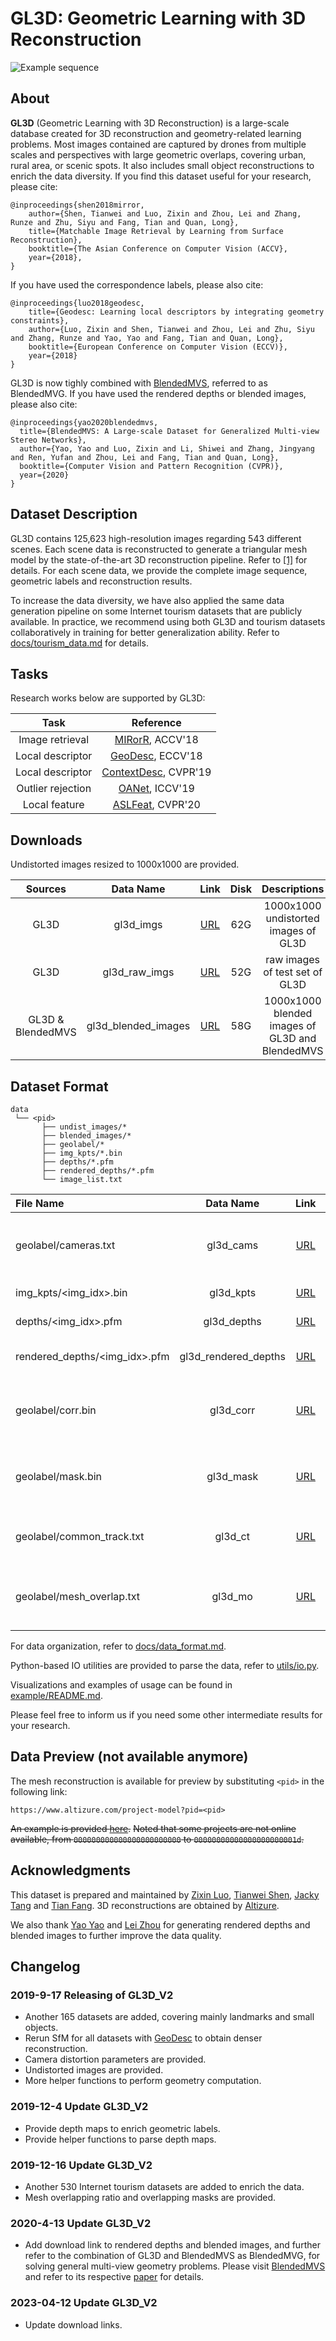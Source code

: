 # GL3D: Geometric Learning with 3D Reconstruction
![Example sequence](imgs/gl3d_view.png)

## About

**GL3D** (Geometric Learning with 3D Reconstruction) is a large-scale database created for 3D reconstruction and geometry-related learning problems. Most images contained are captured by drones from multiple scales and perspectives with large geometric overlaps, covering urban, rural area, or scenic spots. It also includes small object reconstructions to enrich the data diversity. If you find this dataset useful for your research, please cite:

    @inproceedings{shen2018mirror,
        author={Shen, Tianwei and Luo, Zixin and Zhou, Lei and Zhang, Runze and Zhu, Siyu and Fang, Tian and Quan, Long},
        title={Matchable Image Retrieval by Learning from Surface Reconstruction},
        booktitle={The Asian Conference on Computer Vision (ACCV},
        year={2018},
    }

If you have used the correspondence labels, please also cite:

    @inproceedings{luo2018geodesc,
        title={Geodesc: Learning local descriptors by integrating geometry constraints},
        author={Luo, Zixin and Shen, Tianwei and Zhou, Lei and Zhu, Siyu and Zhang, Runze and Yao, Yao and Fang, Tian and Quan, Long},
        booktitle={European Conference on Computer Vision (ECCV)},
        year={2018}
    }

GL3D is now tighly combined with [BlendedMVS](https://github.com/YoYo000/BlendedMVS), referred to as BlendedMVG. If you have used the rendered depths or blended images, please also cite:

    @inproceedings{yao2020blendedmvs,
      title={BlendedMVS: A Large-scale Dataset for Generalized Multi-view Stereo Networks},
      author={Yao, Yao and Luo, Zixin and Li, Shiwei and Zhang, Jingyang and Ren, Yufan and Zhou, Lei and Fang, Tian and Quan, Long},
      booktitle={Computer Vision and Pattern Recognition (CVPR)},
      year={2020}
    }

## Dataset Description

GL3D contains 125,623 high-resolution images regarding 543 different scenes. 
Each scene data is reconstructed to generate a triangular mesh model by the state-of-the-art 3D reconstruction pipeline. 
Refer to [\[1\]][1] for details. 
For each scene data, we provide the complete image sequence, geometric labels and reconstruction results.

To increase the data diversity, we have also applied the same data generation pipeline on some Internet tourism datasets that are publicly available.
In practice, we recommend using both GL3D and tourism datasets collaboratively in training for better generalization ability.
Refer to [docs/tourism_data.md](docs/tourism_data.md) for details.

## Tasks

Research works below are supported by GL3D:

|Task            |Reference                                           |
|:--------------:|:--------------------------------------------------:|
|Image retrieval |[MIRorR](https://arxiv.org/abs/1811.10343), ACCV'18 |
|Local descriptor|[GeoDesc](https://arxiv.org/abs/1807.06294), ECCV'18|
|Local descriptor|[ContextDesc](https://arxiv.org/abs/1904.04084), CVPR'19|
|Outlier rejection|[OANet](https://arxiv.org/abs/1908.04964), ICCV'19|
|Local feature   |[ASLFeat](https://arxiv.org/abs/2003.10071), CVPR'20|

## Downloads

Undistorted images resized to 1000x1000 are provided.

| Sources |    Data Name   |Link|Disk|       Descriptions       |
|:-------:|:--------------:|:--:|:--:|:------------------------:|
|   GL3D  |    gl3d_imgs   |[URL](https://1drv.ms/u/s!Anl8gFgW1C7LknxGy1gesj30SQ1I?e=RTT6re)|62G |1000x1000 undistorted images of GL3D |
|   GL3D  | gl3d_raw_imgs  |[URL](https://1drv.ms/u/s!Anl8gFgW1C7Lknv-RWaTA_OzkZjI?e=HtbfYU)|52G |raw images of test set of GL3D       |
|   GL3D & BlendedMVS | gl3d_blended_images |[URL](https://1drv.ms/u/s!Anl8gFgW1C7LknrD6mmoVC7f7HYH?e=8CeQeb)|58G |1000x1000 blended images of GL3D and BlendedMVS |


## Dataset Format 

```
data                          
 └── <pid> 
       ├── undist_images/*
       ├── blended_images/*
       ├── geolabel/*
       ├── img_kpts/*.bin
       ├── depths/*.pfm
       ├── rendered_depths/*.pfm
       └── image_list.txt
```

|File Name                |Data Name  |Link|Disk |Task            |Descriptions                                                         |
|:------------------------|:---------:|:--:|:---:|:--------------:|:-------------------------------------------------------------------:|
|geolabel/cameras.txt          |gl3d_cams           |[URL](https://1drv.ms/u/s!Anl8gFgW1C7Lkmf-zEcSRRlGPQyv?e=2nFWxn)|<0.1G|Common          |Camera intrisic/extrinsic parameters, recovered by SfM.|
|img_kpts/<img_idx>.bin        |gl3d_kpts           |[URL](https://1drv.ms/u/s!Anl8gFgW1C7Lknh620XvMjxW8yrs?e=ZwLmye)|28G  |Common          |Image keypoints detected by SIFT.                      |
|depths/<img_idx>.pfm          |gl3d_depths         |[URL](https://1drv.ms/u/s!Anl8gFgW1C7Lknn3rHDqrg_7OMwt?e=pWsbs7)|30G  |Common          |Depth maps from MVS algorithms.                        |
|rendered_depths/<img_idx>.pfm |gl3d_rendered_depths|[URL](https://1drv.ms/u/s!Anl8gFgW1C7LknerrzkrkiOae4JN?e=mHVhg3)|30G  |Common          |Depth maps rendered from 3D mesh models                |
|geolabel/corr.bin        |gl3d_corr  |[URL](https://1drv.ms/u/s!Anl8gFgW1C7LkmhoY66o5bViFhZ-?e=ZOXRXV)|6.1G |Local descriptor|Image correspondences that haved survived from SfM.                  |
|geolabel/mask.bin        |gl3d_mask  |[URL](https://1drv.ms/u/s!Anl8gFgW1C7Lknbi0W0A30i7BMTO?e=1N1QWC)|5.3G |Image retrieval |Overlap masks of image pairs, computed from mesh re-projections.     |
|geolabel/common_track.txt|gl3d_ct    |[URL](https://1drv.ms/u/s!Anl8gFgW1C7LkmXVtj6a72czehJU?e=NhfuzD)|<0.1G|Image retrieval |Common track ratio of image pairs, computed from SfM.                |
|geolabel/mesh_overlap.txt|gl3d_mo    |[URL](https://1drv.ms/u/s!Anl8gFgW1C7LkmYojA4pxN4FYXgn?e=cDM4d8)|<0.1G|Image retrieval |Mesh overlap ratio of image pairs, computed from mesh re-projections.|

For data organization, refer to [docs/data_format.md](docs/data_format.md).

Python-based IO utilities are provided to parse the data, refer to [utils/io.py](utils/io.py).

Visualizations and examples of usage can be found in [example/README.md](example/README.md).

Please feel free to inform us if you need some other intermediate results for your research.

## Data Preview (not available anymore)
The mesh reconstruction is available for preview by substituting `<pid>` in the following link:

```
https://www.altizure.com/project-model?pid=<pid>
```

~~An example is provided [here](https://www.altizure.com/project-model?pid=57f8d9bbe73f6760f10e916a).~~
~~Noted that some projects are not online available, from `000000000000000000000000` to `00000000000000000000001d`.~~

## Acknowledgments
This dataset is prepared and maintained by
[Zixin Luo](mailto:zluoag@cse.ust.hk),
[Tianwei Shen](mailto:tshenaa@cse.ust.hk),
[Jacky Tang](mailto:jackytck@gmail.com) and
[Tian Fang](mailto:fangtian@altizure.com).
3D reconstructions are obtained by [Altizure](https://www.altizure.com/).

We also thank [Yao Yao](mailto:yyaoag@cse.ust.hk) and [Lei Zhou](mailto:lzhouai@cse.ust.hk) for generating rendered depths and blended images to further improve the data quality.

[1]: https://arxiv.org/abs/1811.10343

## Changelog
### 2019-9-17 Releasing of GL3D_V2
- Another 165 datasets are added, covering mainly landmarks and small objects.
- Rerun SfM for all datasets with [GeoDesc](https://github.com/lzx551402/geodesc) to obtain denser reconstruction.
- Camera distortion parameters are provided.
- Undistorted images are provided.
- More helper functions to perform geometry computation.

### 2019-12-4 Update GL3D_V2
- Provide depth maps to enrich geometric labels.
- Provide helper functions to parse depth maps.

### 2019-12-16 Update GL3D_V2
- Another 530 Internet tourism datasets are added to enrich the data.
- Mesh overlapping ratio and overlapping masks are provided.

### 2020-4-13 Update GL3D_V2
- Add download link to rendered depths and blended images, and further refer to the combination of GL3D and BlendedMVS as BlendedMVG, for solving general multi-view geometry problems. Please visit [BlendedMVS](https://github.com/YoYo000/BlendedMVS) and refer to its respective [paper](https://arxiv.org/abs/1911.10127) for details.

### 2023-04-12 Update GL3D_V2
- Update download links.
